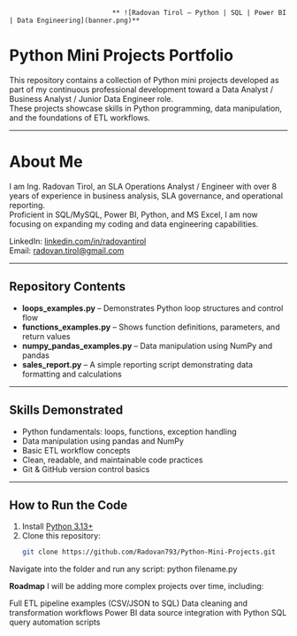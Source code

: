                               ** ![Radovan Tirol – Python | SQL | Power BI | Data Engineering](banner.png)**

# Python Mini Projects Portfolio

This repository contains a collection of Python mini projects developed as part of my continuous professional development toward a Data Analyst / Business Analyst / Junior Data Engineer role.  
These projects showcase skills in Python programming, data manipulation, and the foundations of ETL workflows.

---

# About Me
I am Ing. Radovan Tirol, an SLA Operations Analyst / Engineer with over 8 years of experience in business analysis, SLA governance, and operational reporting.  
Proficient in SQL/MySQL, Power BI, Python, and MS Excel, I am now focusing on expanding my coding and data engineering capabilities.

LinkedIn: [linkedin.com/in/radovantirol](https://www.linkedin.com/in/radovantirol/)  
Email: radovan.tirol@gmail.com  

---

## Repository Contents

- **loops_examples.py** – Demonstrates Python loop structures and control flow  
- **functions_examples.py** – Shows function definitions, parameters, and return values  
- **numpy_pandas_examples.py** – Data manipulation using NumPy and pandas  
- **sales_report.py** – A simple reporting script demonstrating data formatting and calculations  

---

## Skills Demonstrated
- Python fundamentals: loops, functions, exception handling  
- Data manipulation using pandas and NumPy  
- Basic ETL workflow concepts  
- Clean, readable, and maintainable code practices  
- Git & GitHub version control basics  

---

## How to Run the Code
1. Install [Python 3.13+](https://www.python.org/downloads/)  
2. Clone this repository:
   ```bash
   git clone https://github.com/Radovan793/Python-Mini-Projects.git
Navigate into the folder and run any script:
python filename.py


**Roadmap**
I will be adding more complex projects over time, including:

Full ETL pipeline examples (CSV/JSON to SQL)
Data cleaning and transformation workflows
Power BI data source integration with Python
SQL query automation scripts
